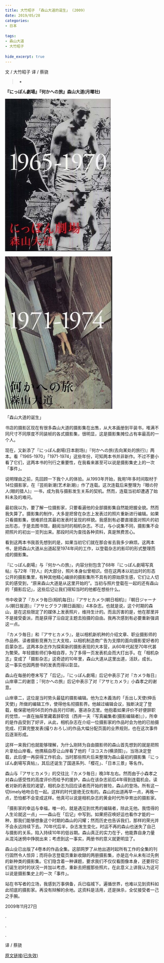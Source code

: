```yaml
---
title: 大竹昭子 「森山大道的诞生」 (2009)
date: 2019/05/28
categories:
- 日本

tags:
- 森山大道
- 大竹昭子

hide_excerpt: true
---
```


文 / 大竹昭子
译 / 蔡骁

> -



<!--more-->




**『にっぽん劇場』『何かへの旅』森山大道(月曜社)**

![](/images/0041/01.jpg)

![](/images/0041/02.jpg)

「森山大道的诞生」

书店的摄影区现在有很多森山大道的摄影集在出售，从大本画册到平装书，堆满不同尺寸不同厚度不同装帧的各式摄影集，很明显，这是摄影集摊位占有率最高的一个人。

现在，又新添了『にっぽん劇場(日本剧场)』『何かへの旅(去向某处的旅行)』两本。看「1965-1970」「1971-1974」这些年份，可知两本书并非新作。不过不要小看了它们，这两本书的刊行之重要性，在我看来甚至可以说是摄影集史上的一次「事件」。

说明理由之前，先回顾一下我个人的体验。从1993年开始，我用1年多时间取材于14位摄影家，在『芸術新潮(艺术新潮)』作了连载。这次连载后来整理为『眼の狩人(眼的猎人)』一书，成为我与摄影发生关系的契机。然而，连载当初却遭遇了始料未及的难问。

最初我以为，要了解一位摄影家，只要看遍他的全部摄影集自然能把握全貌。然而我失算了。摄影集的制作，大多是把曾在杂志上发表过的照片重新进行编辑。如果只看摄影集，很难抓住其最初发表时呈现的样貌。我感到有必要直接面对照片的初出形态，于是去图书馆，翻阅当时的相机杂志。不过，与小说集不同，摄影集不会把照片的初出一览列出来。那段时间为查找各种资料，真是煞费苦心。

看到这两本书我首先想到的是，如果当初它们就在那会省去我多少麻烦。这两本书，是把森山大道从出道起至1974年间的工作，以登载杂志的影印的形式整理而成的摄影集。

『にっぽん劇場』与『何かへの旅』，内容分别包含了68年『にっぽん劇場写真帖』与72年『狩人』的大部分，照片本身似曾相识。但在这两本以初出时的形态公开的摄影集里，有种其他精心编排的摄影集所不具有的原始原生感，它们让人切实的感受到，“原来森山大道是从这里开始的”。当初与照片登载在一起的还有森山的「摄影后记」，这些后记让我们得知当时的他都在想些什么。

书中收录了『カメラ毎日(相机每日)』『アサヒカメラ(朝日相机)』『朝日ジャーナル(朝日报道)』『アサヒグラフ(朝日画报)』4本杂志。也就是说，这个时期的森山，是在这些限定了的媒体上发表照片，维持生计的。而且厉害的是，他在那里并不是接受委派，而是获得了沿自定主题去拍摄的自由。我再次感到有必要重新强调这一点。

『カメラ毎日』和『アサヒカメラ』，是以相机新机种的介绍文章、职业摄影师的作品例、读者摄影竞赛为三大支柱，以相机制造商广告为支撑的面向摄影爱好者的启蒙杂志。这两本杂志作为探索新的摄影表现的大本营，从60年代起至70年代甚为繁荣。年轻摄影师们争相自荐，为了多得一页发表机会而大打出手。在「相机杂志」变成了「摄影杂志」这奇迹的10年里，森山大道从这里出道，活跃，成长。这一事实也因两册书的发表而得以彰显。

森山在每册的卷末写了「后记」，『にっぽん劇場』后记中表示了对『カメラ毎日』山岸章二的谢意；『何かへの旅』后记中表示了对『アサヒカメラ』小森孝之的谢意。

山岸章二，这位是当时势头最猛的摄影编辑。他为立木義浩的「舌出し天使(伸舌天使)」所做的编辑工作，使得他名彻摄影界。他越过编辑会议，独断决定了登载，极保密地将56页的作品另行印刷，塞进杂志里。他抱着如果评价不好便辞职的觉悟，一直在抽屉里藏着辞职信（西井一夫『写真編集者(摄影编辑者)』），所幸的是作品受到了好评，从此，相机杂志在介绍一位摄影家的作品时会为他的已拍摄完成、打算完整发表(撮りおろし)的作品大幅分配页面的业界规则，也在这次事件后逐渐形成。

这样一来我们也就能够理解，为什么刚转为自由摄影师的森山首先想到的就是把照片拿给山岸看。他携稿自荐让山岸看了他的「ヨコスカ(横須賀)」，当场决定登载，此后便一再获得工作机会。当时那些照片后来整理为森山最初的摄影集『にっぽん劇場写真帖』，其后还诞生了国道系列、「樱花」、「日本三景」等名作。

森山与『アサヒカメラ』的交往比『カメラ毎日』晚3年左右。然而由于小森孝之对森山感受性的高度评价而给予的援护，森山在该杂志前后4年得到连载机会。读者对新的表现的渴望，相机杂志为回应读者而开始的冒险，森山的登场。所有这一切timely地吻合在一起。这样的时代是绝无仅有的。森山的出道再早一点，再晚一点，恐怕都不会变成这样。他真可以说是相机杂志的黄金时代所孕育出的摄影家。

「摄影家的幸运与幸福，唯一的，就是遇见到优秀的编辑者，除此无他。我悟得的人生论就这一点」——森山在「后记」中写到。如果把召唤好运也看作才能的一种，那我们能够想象这个时期的森山的闪耀；然而历史也告诉我们，那样的荣光并不会永远持续下去。70年代后半，杂志发生变化，时运不再的森山也迷失了自己与摄影的关系，陷入持续10年的低谷期。森山真正的实力在于，他能靠自身力量从混沌迷惘中挣脱出来；考虑到这一事实，两册书的意义就更明显了。

森山业已出版了4卷本的作品全集。这部网罗了从他出道时起所有工作的全集的刊行固然令人惊异；而将杂志登载页重新收録的两册摄影集，亦是迄今从未有过先例的新种类的摄影集。它们隐含着一种课题，要求我们不仅仅看图像本身，还要将它们诞生初时的状况一并加以考虑，重新去把握那些照片。在此意义上讲我认为这可以说是摄影集史上的一次「事件」。

站在书写者的立场，我感到万事俱备，兵已临城下。遍循世界，也难以见到资料如此彻底的摄影家。再没有辩解的余地。这资料是活用，还是抹杀，全仗接受者一己之手腕。


2009年11月27日


.

.

.

译 / 蔡骁

[原文链接(已失效)](http://booklog.kinokuniya.co.jp/ohtake/archives/2009/11/)